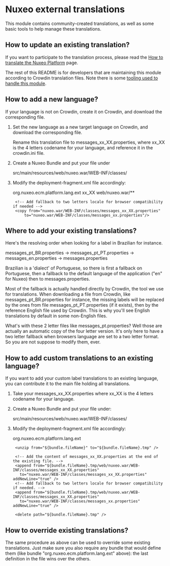 # Nuxeo external translations

This module contains community-created translations, as well as some basic
tools to help manage these translations.

## How to update an existing translation?

If you want to participate to the translation process, please read the
[How to translate the Nuxeo Platform](http://doc.nuxeo.com/x/dAQz)
page.

The rest of this README is for developers that are maintaining this
module according to Crowdin translation files. Note there is some
[tooling used to handle this
module](https://github.com/nuxeo/tools-nuxeo-crowdin/).

## How to add a new language?

If your language is not on Crowdin, create it on Crowdin, and download
the corresponding file.

1. Set the new language as a new target language on Crowdin, and download
   the corresponding file.

   Rename this translation file to messages_xx_XX.properties, where xx_XX is the 4 letters
codename for your language, and reference it in the crowdin.ini file.

2. Create a Nuxeo Bundle and put your file under

    src/main/resources/web/nuxeo.war/WEB-INF/classes/

3. Modify the deployment-fragment.xml file accordingly:

    <?xml version="1.0"?>
    <fragment version="1">
      <require>org.nuxeo.ecm.platform.lang.ext</require>

      <extension target="faces-config#APPLICATION_LOCALE">
        <locale-config>
          <supported-locale>xx_XX</supported-locale><!-- Your custom locale -->
        </locale-config>
      </extension>

      <install>
        <!-- Unzip the contents of our nuxeo.war into the real nuxeo.war on the server -->
        <unzip from="${bundle.fileName}" to="/" prefix="web">
          <include>web/nuxeo.war/**</include>
        </unzip>

        <!-- Add fallback to two letters locale for browser compatibility if needed -->
        <copy from="nuxeo.war/WEB-INF/classes/messages_xx_XX.properties"
            to="nuxeo.war/WEB-INF/classes/messages_xx.properties"/>

      </install>

    </fragment>


## Where to add your existing translations?

Here's the resolving order when looking for a label in Brazilian for
instance.

messages_pt_BR.properties -> messages_pt_PT.properties -> messages_en.properties -> messages.properties

Brazilian is a 'dialect' of Portuguese, so there is first a fallback
on Portuguese, then a fallback to the default language of the
application ("en" for Nuxeo) then to messages.properties.

Most of the fallback is actually handled directly by Crowdin, the tool
we use for translations. When downloading a file from Crowdin, like
messages_pt_BR.properties for instance, the missing labels will be
replaced by the ones from file messages_pt_PT.properties (if it
exists), then by the reference English file used by Crowdin. This is
why you'll see English translations by default in some non-English
files.

What's with these 2 letter files like messages_pt.properties? Well
those are actually an automatic copy of the four letter version. It's
only here to have a two letter fallback when browsers language are set
to a two letter format. So you are not suppose to modify them, ever.


## How to add custom translations to an existing language?

If you want to add your custom label translations to an existing
language, you can contribute it to the main file holding all
translations.

1. Take your messages_xx_XX.properties where xx_XX is the 4 letters
   codename for your language.

2. Create a Nuxeo Bundle and put your file under:

    src/main/resources/web/nuxeo.war/WEB-INF/classes/

3. Modify the deployment-fragment.xml file accordingly:

    <?xml version="1.0"?>
    <fragment version="1">
      <require>org.nuxeo.ecm.platform.lang.ext</require>

      <install>
        <delete path="${bundle.fileName}.tmp" />
        <mkdir path="${bundle.fileName}.tmp" />

        <unzip from="${bundle.fileName}" to="${bundle.fileName}.tmp" />

        <!-- Add the content of messages_xx_XX.properties at the end of the existing file. -->
        <append from="${bundle.fileName}.tmp/web/nuxeo.war/WEB-INF/classes/messages_xx_XX.properties"
          to="nuxeo.war/WEB-INF/classes/messages_xx_XX.properties" addNewLine="true" />
        <!-- Add fallback to two letters locale for browser compatibility if needed. -->
        <append from="${bundle.fileName}.tmp/web/nuxeo.war/WEB-INF/classes/messages_xx_XX.properties"
          to="nuxeo.war/WEB-INF/classes/messages_xx.properties" addNewLine="true" />

        <delete path="${bundle.fileName}.tmp" />
      </install>

    </fragment>


## How to override existing translations?

The same procedure as above can be used to override some existing
translations. Just make sure you also require any bundle that would
define them (like bundle "org.nuxeo.ecm.platform.lang.ext" above): the
last definition in the file wins over the others.
